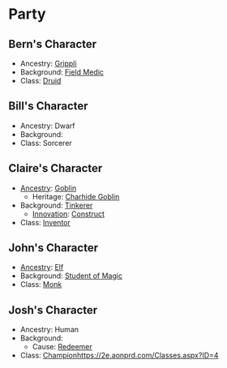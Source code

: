 # Party

## Bern's Character

- Ancestry: [Grippli](https://2e.aonprd.com/Ancestries.aspx?ID=46)
- Background: [Field Medic](https://2e.aonprd.com/Backgrounds.aspx?ID=15)
- Class: [Druid](https://2e.aonprd.com/Classes.aspx?ID=6)

## Bill's Character

- Ancestry: Dwarf
- Background: 
- Class: Sorcerer

## Claire's Character

- [Ancestry](https://2e.aonprd.com/Ancestries.aspx): [Goblin](https://2e.aonprd.com/Ancestries.aspx?ID=4)
   - Heritage: [Charhide Goblin](https://2e.aonprd.com/Heritages.aspx?ID=16)
- Background: [Tinkerer](https://2e.aonprd.com/Backgrounds.aspx?ID=34)
   - [Innovation](https://2e.aonprd.com/Innovations.aspx): [Construct](https://2e.aonprd.com/Innovations.aspx?ID=2)
- Class: [Inventor](https://2e.aonprd.com/Classes.aspx?ID=19)

## John's Character

- [Ancestry](https://2e.aonprd.com/Ancestries.aspx): [Elf](https://2e.aonprd.com/Ancestries.aspx?ID=2)
- Background: [Student of Magic](https://2e.aonprd.com/Backgrounds.aspx?ID=238)
- Class: [Monk](https://2e.aonprd.com/Classes.aspx?ID=8)

## Josh's Character

- Ancestry: Human
- Background: 
   - Cause: [Redeemer](https://2e.aonprd.com/Causes.aspx?ID=2)
- Class: [Champion](https://2e.aonprd.com/Classes.aspx?ID=4)https://2e.aonprd.com/Classes.aspx?ID=4
